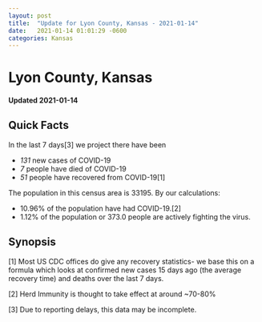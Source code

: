 ```yaml
---
layout: post
title:  "Update for Lyon County, Kansas - 2021-01-14"
date:   2021-01-14 01:01:29 -0600
categories: Kansas
---
```


# Lyon County, Kansas
#### Updated 2021-01-14

## Quick Facts

In the last 7 days[3] we project there have been
- *131* new cases of COVID-19
- *7* people have died of COVID-19
- *51* people have recovered from COVID-19[1]

The population in this census area is 33195. By our calculations:
- 10.96% of the population have had COVID-19.[2]
- 1.12% of the population or 373.0 people are actively fighting the virus.

## Synopsis




[1] Most US CDC offices do give any recovery statistics- we base this on a formula which looks at confirmed new cases
15 days ago (the average recovery time) and deaths over the last 7 days.

[2] Herd Immunity is thought to take effect at around ~70-80%

[3] Due to reporting delays, this data may be incomplete.
 
    